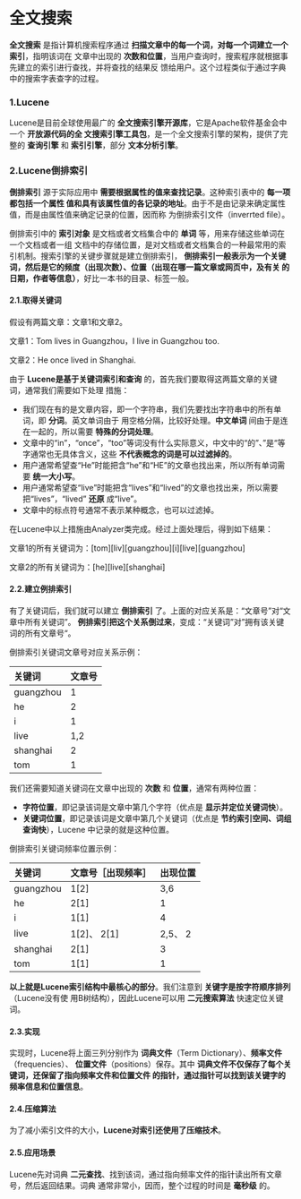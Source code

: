全文搜索
================================================================================
**全文搜索** 是指计算机搜索程序通过 **扫描文章中的每一个词，对每一个词建立一个索引**，指明该词在
文章中出现的 **次数和位置**，当用户查询时，搜索程序就根据事先建立的索引进行查找，并将查找的结果反
馈给用户。这个过程类似于通过字典中的搜索字表查字的过程。

### 1.Lucene
Lucene是目前全球使用最广的 **全文搜索引擎开源库**，它是Apache软件基金会中一个 **开放源代码的全
文搜索引擎工具包**，是一个全文搜索引擎的架构，提供了完整的 **查询引擎** 和 **索引引擎**，部分
**文本分析引擎**。

### 2.Lucene倒排索引
**倒排索引** 源于实际应用中 **需要根据属性的值来查找记录**。这种索引表中的 **每一项都包括一个属性
值和具有该属性值的各记录的地址**。由于不是由记录来确定属性值，而是由属性值来确定记录的位置，因而称
为倒排索引文件（inverrted file）。

倒排索引中的 **索引对象** 是文档或者文档集合中的 **单词** 等，用来存储这些单词在一个文档或者一组
文档中的存储位置，是对文档或者文档集合的一种最常用的索引机制。搜索引擎的关键步骤就是建立倒排索引，
**倒排索引一般表示为一个关键词，然后是它的频度（出现次数）、位置（出现在哪一篇文章或网页中，及有关
的日期，作者等信息）**，好比一本书的目录、标签一般。

#### 2.1.取得关键词
假设有两篇文章：文章1和文章2。

文章1：Tom lives in Guangzhou，I live in Guangzhou too.

文章2：He once lived in Shanghai.

由于 **Lucene是基于关键词索引和查询** 的，首先我们要取得这两篇文章的关键词，通常我们需要如下处理
措施：
+ 我们现在有的是文章内容，即一个字符串，我们先要找出字符串中的所有单词，即 **分词**。英文单词由于
用空格分隔，比较好处理。**中文单词** 间由于是连在一起的，所以需要 **特殊的分词处理**。
+ 文章中的“in”，“once”，“too”等词没有什么实际意义，中文中的“的”、”是“等字通常也无具体含义，这些
**不代表概念的词是可以过滤掉的**。
+ 用户通常希望查“He”时能把含“he”和“HE”的文章也找出来，所以所有单词需要 **统一大小写**。
+ 用户通常希望查“live”时能把含“lives”和“lived”的文章也找出来，所以需要把“lives”，“lived”
**还原** 成“live”。
+ 文章中的标点符号通常不表示某种概念，也可以过滤掉。

在Lucene中以上措施由Analyzer类完成。经过上面处理后，得到如下结果：

文章1的所有关键词为：[tom][liv][guangzhou][i][live][guangzhou]

文章2的所有关键词为：[he][live][shanghai]

#### 2.2.建立例排索引
有了关键词后，我们就可以建立 **倒排索引** 了。上面的对应关系是：“文章号”对“文章中所有关键词”。
**例排索引把这个关系倒过来**，变成：“关键词”对”拥有该关键词的所有文章号“。

倒排索引关键词文章号对应关系示例：

| 关键词 | 文章号  |
| :------------- | :------------- |
| guangzhou | 1 |
| he | 2 |
| i | 1 |
| live | 1,2 |
| shanghai | 2 |
| tom | 1 |

我们还需要知道关键词在文章中出现的 **次数** 和 **位置**，通常有两种位置：
+ **字符位置**，即记录该词是文章中第几个字符（优点是 **显示并定位关键词快**）。
+ **关键词位置**，即记录该词是文章中第几个关键词（优点是 **节约索引空间、词组查询快**），Lucene
中记录的就是这种位置。

倒排索引关键词频率位置示例：

| 关键词 | 文章号［出现频率］| 出现位置 |
| :---- | :------------- | :-------|
| guangzhou | 1[2] | 3,6 |
| he | 2[1] | 1 |
| i | 1[1] | 4 |
| live | 1[2]、 2[1] | 2,5、 2 |
| shanghai | 2[1] | 3 |
| tom | 1[1] | 1 |

**以上就是Lucene索引结构中最核心的部分**。我们注意到 **关键字是按字符顺序排列**（Lucene没有使
用B树结构），因此Lucene可以用 **二元搜索算法** 快速定位关键词。

#### 2.3.实现
实现时，Lucene将上面三列分别作为 **词典文件**（Term Dictionary）、**频率文件**（frequencies）、
**位置文件**（positions）保存。其中 **词典文件不仅保存了每个关键词，还保留了指向频率文件和位置文件
的指针，通过指针可以找到该关键字的频率信息和位置信息**。

#### 2.4.压缩算法
为了减小索引文件的大小，**Lucene对索引还使用了压缩技术**。

#### 2.5.应用场景
Lucene先对词典 **二元查找**、找到该词，通过指向频率文件的指针读出所有文章号，然后返回结果。词典
通常非常小，因而，整个过程的时间是 **毫秒级** 的。

